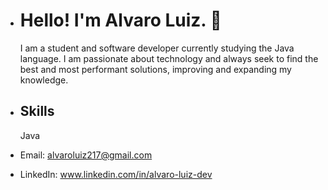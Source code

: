 - # Hello! I'm Alvaro Luiz. 🖖


  I am a student and software developer currently studying the Java language. I am passionate about technology and always seek to
  find the best and most performant solutions, improving and expanding my knowledge.

- ## Skills
  Java

- Email: alvaroluiz217@gmail.com
- LinkedIn: www.linkedin.com/in/alvaro-luiz-dev
